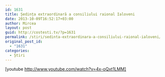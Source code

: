 ```yaml
---
id: 1631
title: Ședința extraordinară a consiliului raional Ialoveni
date: 2013-10-09T16:52:17+03:00
author: Mircea
layout: post
guid: http://costesti.tv/?p=1631
permalink: /stiri/sedinta-extraordinara-a-consiliului-raional-ialoveni/
original_post_id:
  - "1631"
categories:
  - Știri
---
```

[youtube http://www.youtube.com/watch?v=4x-oQxt1LMM]